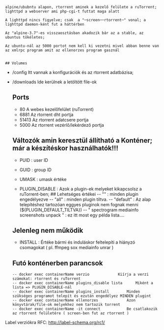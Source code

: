 
    alpine/ububntu alapon, rtorrent aminek a kezelő felülete a ruTorrent; lighttpd a webserver ami php-cgi-t futtat maga alatt

    A lighttpd nincs figyelve; csak  a "─screen──rtorrent─" vonal; a lighttpd daemon-ként fut a háttérben

    Az "alpine-3.7"-es visszaosztásban akadozik bár az a stable, az ubuntus tökéletes;

    Az ubuntu-nál az 5000 portot nem kell ki vezetni mivel abban benne van az xmlrpc program amit az ellenorzes program gasznál


    ## Volumes
- 	/config 	Itt vannak a konfigurációk és az rtorrent adatbázisa; 
- 	/downloads 	Ide kerülnek a letöltött file-ok

    ## Ports
    - 	80 	A webes kezelőfelület (ruTorrent)
    - 	6881 	Az rtorrent dht portja
    - 	51413 	Az rtorrent adatcsere portja
    - 	5000 	Az rtorrent vezérlő/lekérdező portja

    ## Változók amin keresztül állítható a Konténer; már a készítéskor használhatók!!!
    - PUID 	: user  ID
    - GUID 	: group ID
    - UMASK 	: umask értéke

    - PLUGIN_DISABLE 	: Azok a plugin-ek melyeket kikapcsolsz a ruTorrent-ben;
		    ## Lehetséges értékei
		-- "" 	: minden plugin engedélyezve
		-- "all" 	: minden plugin tiltva.
		-- "default" 	: Az alap telepítéshez tartozóan eggyes pluginok nem fognak menni (${PLUGIN_DEFAULT_TILTVA})
		-- " spectrogram mediainfo screenshots unpack " 	: ez itt most egy példa lista....

    ## Jelenleg nem működik
    - INSTALL 	: Értéke bármi és induláskor feltelepíti a hiányzó csomagokat ( pl. ffmpeg sox mediainfo unrar )


    ## Futó konténerben parancsok
	    -- docker exec containerName verzio				Kiírja a verzi számokat: rtorrent és ruTorrent
	    -- docker exec containerName plugins_disable lista 		Miként a lista => PLUGIN_DISABLE-nál
	    -- docker exec containerName plugins_install 		Minden szükséges programot telepít és ezután engedélyez MINDEN plugint
	    -- docker exec containerName ellenorzes 			Azon könyvtárak/file-ok melyekhez nem tartozik torrent
	    -- docker exec containerName -it connect 			Be csatlakozik az rtorrent felületére ( screen-ben fut az rtorrent )


Label verziókra RFC: http://label-schema.org/rc1/
